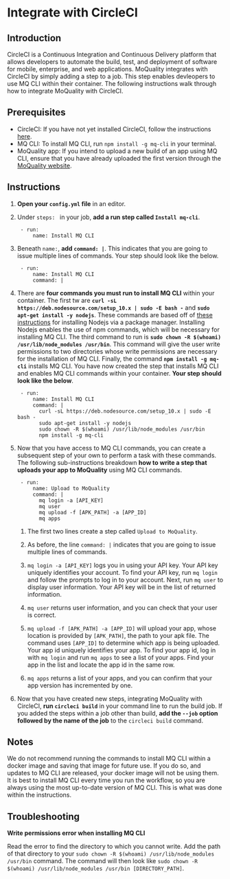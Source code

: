 # Integrate with CircleCI

## Introduction

CircleCI is a Continuous Integration and Continuous Delivery platform that allows developers to automate the build, test, and deployment of software for mobile, enterprise, and web applications. MoQuality integrates with CircleCI by simply adding a step to a job. This step enables devleopers to use MQ CLI within their container. The following instructions walk through how to integrate MoQuality with CircleCI.

## Prerequisites

* CircleCI: If you have not yet installed CircleCI, follow the instructions [here](https://circleci.com/docs/2.0/local-cli/).
* MQ CLI: To install MQ CLI, run `npm install -g mq-cli` in your terminal.
* MoQuality app: If you intend to upload a new build of an app using MQ CLI, ensure that you have already uploaded the first version through the [MoQuality website](https://app.moquality.com/).

## Instructions

1. **Open your `config.yml` file** in an editor.

2. Under `steps: ` in your job, **add a run step called `Install mq-cli`**.

        - run:
            name: Install MQ CLI

3. Beneath `name:`, **add `command: |`**. This indicates that you are going to issue multiple lines of commands. Your step should look like the below.

        - run:
            name: Install MQ CLI
            command: |

4. There are **four commands you must run to install MQ CLI** within your container. The first tw are **`curl -sL https://deb.nodesource.com/setup_10.x | sudo -E bash -`** and **`sudo apt-get install -y nodejs`**. These commands are based off of [these instructions](https://nodejs.org/en/download/package-manager/) for installing Nodejs via a package manager. Installing Nodejs enables the use of npm commands, which will be necessary for installing MQ CLI. The third command to run is **`sudo chown -R $(whoami) /usr/lib/node_modules /usr/bin`**. This command will give the user write permissions to two directories whose write permissions are necessary for the installation of MQ CLI. Finally, the command **`npm install -g mq-cli`** installs MQ CLI. You have now created the step that installs MQ CLI and enables MQ CLI commands within your container. **Your step should look like the below**.

        - run:
            name: Install MQ CLI
            command: |
              curl -sL https://deb.nodesource.com/setup_10.x | sudo -E bash -
              sudo apt-get install -y nodejs
              sudo chown -R $(whoami) /usr/lib/node_modules /usr/bin
              npm install -g mq-cli

5. Now that you have access to MQ CLI commands, you can create a subsequent step of your own to perform a task with these commands. The following sub-instructions breakdown **how to write a step that uploads your app to MoQuality** using MQ CLI commands.

        - run:
            name: Upload to MoQuality
            command: |
              mq login -a [API_KEY]
              mq user
              mq upload -f [APK_PATH] -a [APP_ID]
              mq apps
        
    1. The first two lines create a step called `Upload to MoQuality`.

    2. As before, the line `command: |` indicates that you are going to issue multiple lines of commands.

    3. `mq login -a [API_KEY]` logs you in using your API key. Your API key uniquely identifies your account. To find your API key, run `mq login` and follow the prompts to log in to your account. Next, run `mq user` to display user information. Your API key will be in the list of returned information.

    4. `mq user` returns user information, and you can check that your user is correct.

    5. `mq upload -f [APK_PATH] -a [APP_ID]` will upload your app, whose location is provided by `[APK_PATH]`, the path to your apk file. The command uses `[APP_ID]` to determine which app is being uploaded. Your app id uniquely identifies your app. To find your app id, log in with `mq login` and run `mq apps` to see a list of your apps. Find your app in the list and locate the app id in the same row.

    6. `mq apps` returns a list of your apps, and you can confirm that your app version has incremented by one.

7. Now that you have created new steps, integrating MoQuality with CircleCI, **run `circleci build`** in your command line to run the build job. If you added the steps within a job other than build, **add the `--job` option followed by the name of the job** to the `circleci build` command.

## Notes

We do not recommend running the commands to install MQ CLI within a docker image and saving that image for future use. If you do so, and updates to MQ CLI are released, your docker image will not be using them. It is best to install MQ CLI every time you run the workflow, so you are always using the most up-to-date version of MQ CLI. This is what was done within the instructions.

## Troubleshooting

**Write permissions error when installing MQ CLI**

Read the error to find the directory to which you cannot write. Add the path of that directory to your `sudo chown -R $(whoami) /usr/lib/node_modules /usr/bin` command. The command will then look like `sudo chown -R $(whoami) /usr/lib/node_modules /usr/bin [DIRECTORY_PATH]`.